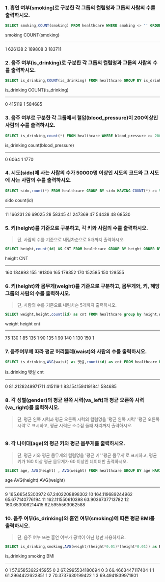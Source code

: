 ### 1. 흡연 여부(smoking)로 구분한 각 그룹의 컬렴명과 그룹의 사람의 수를 출력하시오.

```sql
SELECT smoking,COUNT(smoking) FROM healthcare WHERE smoking <> '' GROUP BY smoking; 
```

smoking  COUNT(smoking)

-------  --------------

1        626138
2        189808
3        183711

### 2. 음주 여부(is_drinking)로 구분한 각 그룹의 컬렴명과 그룹의 사람의 수를 출력하시오.

```sql
SELECT is_drinking,COUNT(is_drinking) FROM healthcare GROUP BY is_drinking HAVING is_drinking != '' AND is_drinking >=0;
```

is_drinking  COUNT(is_drinking)

-----------  ------------------

0            415119
1            584685

### 3. 음주 여부로 구분한 각 그룹에서 혈압(blood_pressure)이 200이상인 사람의 수를 출력하시오.

```sql
SELECT is_drinking,count(*) FROM healthcare WHERE blood_pressure >= 200 group by is_drinking; 
```

is_drinking  count(blood_pressure)

-----------  ---------------------

0            6064
1            1770

### 4. 시도(sido)에 사는 사람의 수가 50000명 이상인 시도의 코드와 그 시도에 사는 사람의 수를 출력하시오.

```sql
SELECT sido,count(*) FROM healthcare GROUP BY sido HAVING COUNT(*) >= 50000;
```

sido  count(id)

----  ---------

11    166231
26    69025
28    58345
41    247369
47    54438
48    68530

### 5. 키(height)를 기준으로 구분하고, 각 키와 사람의 수를 출력하시오.

> 단, 사람의 수를 기준으로 내림차순으로 5개까지 출력하시오.

```sql
SELECT height,count(id) AS CNT FROM healthcare GROUP BY height ORDER BY CNT  DESC LIMIT 5;
```

height  CNT

------  ------

160     184993
155     181306
165     179352
170     152585
150     128555

### 6. 키(height)와 몸무게(weight)를 기준으로 구분하고, 몸무게와, 키, 해당 그룹의 사람의 수를 출력하시오.

> 단, 사람의 수를 기준으로 내림차순 5개까지 출력하시오.

```sql
SELECT weight,height,count(id) as cnt FROM healthcare group by height,weight ORDER BY cnt asc LIMIT 5;
```

weight  height  cnt

------  ------  ---

75      130     1
85      135     1
90      135     1
90      140     1
130     150     1

### 7. 음주여부에 따라 평균 허리둘레(waist)와 사람의 수를 출력하시오.

```sql
SELECT is_drinking,AVG(waist) as 뱃살,count(id) as cnt FROM healthcare WHERE is_drinking <> '' group by is_drinking;
```

is_drinking  뱃살                cnt

-----------  ----------------  ------

0            81.2128249971711  415119
1            83.1541594191841  584685

### 8. 각 성별(gender)의 평균 왼쪽 시력(va_left)과 평균 오른쪽 시력(va_right)를 출력하시오.

> 단, 평균 왼쪽 시력과 평균 오른쪽 시력의 컬럼명을 '평균 왼쪽 시력' '평균 오른쪽 시력'로 표시하고, 평균 시력은 소수점 둘째 자리까지 출력하시오.

```sql

```

### 9. 각 나이대(age)의 평균 키와 평균 몸무게를 출력하시오.

> 단, 평균 키와 평균 몸무게의 컬럼명을 '평균 키' '평균 몸무게'로 표시하고, 평균키가 160 이상 평균 몸무게가 60 이상인 데이터만 출력하시오.

```sql
SELECT age, AVG(height) , AVG(weight) FROM healthcare GROUP BY age HAVING AVG(height) >= 160 and AVG(weight) >= 60;
```

age  AVG(height)       AVG(weight)

---  ----------------  ----------------

9    165.66545300972   67.2402208898302
10   164.119689244962  65.677140776194
11   162.111550610398  63.9036737713782
12   160.653006214415  62.5955563062588

### 10. 음주 여부(is_drinking)와 흡연 여부(smoking)에 따른 평균 BMI를 출력하시오.

> 단, 음주 여부 또는 흡연 여부가 공백이 아닌 행만 사용하세요.

```sql
SELECT is_drinking,smoking,AVG(weight/(height*0.01)*(height*0.01)) as BMI FROM healthcare WHERE is_drinking <> '' AND smoking <> '' GROUP BY is_drinking,smoking; 
```

is_drinking  smoking  BMI

-----------  -------  ----------------

0            1        57.6585362245955
0            2        67.2995534180694
0            3        66.4663447117404
1            1        61.2964422622851
1            2        70.3737630199422
1            3        69.4941839971801
